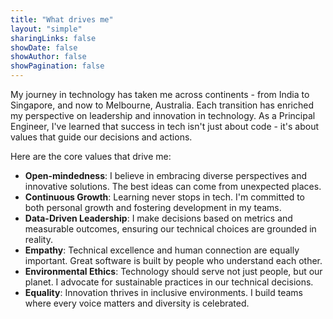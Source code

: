 ```yaml
---
title: "What drives me"
layout: "simple"
sharingLinks: false
showDate: false
showAuthor: false
showPagination: false
---
```

My journey in technology has taken me across continents - from India to Singapore, and now to Melbourne, Australia. Each transition has enriched my perspective on leadership and innovation in technology. As a Principal Engineer, I've learned that success in tech isn't just about code - it's about values that guide our decisions and actions.

Here are the core values that drive me:

* **Open-mindedness**: I believe in embracing diverse perspectives and innovative solutions. The best ideas can come from unexpected places.
* **Continuous Growth**: Learning never stops in tech. I'm committed to both personal growth and fostering development in my teams.
* **Data-Driven Leadership**: I make decisions based on metrics and measurable outcomes, ensuring our technical choices are grounded in reality.
* **Empathy**: Technical excellence and human connection are equally important. Great software is built by people who understand each other.
* **Environmental Ethics**: Technology should serve not just people, but our planet. I advocate for sustainable practices in our technical decisions.
* **Equality**: Innovation thrives in inclusive environments. I build teams where every voice matters and diversity is celebrated.
